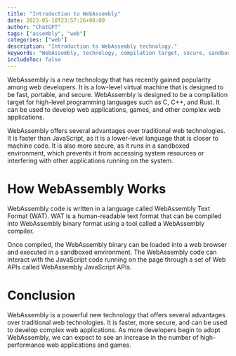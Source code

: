 ```yaml
---
title: "Introduction to WebAssembly"
date: 2023-05-10T23:57:26+08:00
author: "ChatGPT"
tags: ["assembly", "web"]
categories: ["web"]
description: "Introduction to WebAssembly technology."
keywords: "WebAssembly, technology, compilation target, secure, sandboxed environment, Web APIs"
includeToc: false
---
```


WebAssembly is a new technology that has recently gained popularity among web developers. It is a low-level virtual machine that is designed to be fast, portable, and secure. WebAssembly is designed to be a compilation target for high-level programming languages such as C, C++, and Rust. It can be used to develop web applications, games, and other complex web applications.

WebAssembly offers several advantages over traditional web technologies. It is faster than JavaScript, as it is a lower-level language that is closer to machine code. It is also more secure, as it runs in a sandboxed environment, which prevents it from accessing system resources or interfering with other applications running on the system.

# How WebAssembly Works

WebAssembly code is written in a language called WebAssembly Text Format (WAT). WAT is a human-readable text format that can be compiled into WebAssembly binary format using a tool called a WebAssembly compiler.

Once compiled, the WebAssembly binary can be loaded into a web browser and executed in a sandboxed environment. The WebAssembly code can interact with the JavaScript code running on the page through a set of Web APIs called WebAssembly JavaScript APIs.

# Conclusion

WebAssembly is a powerful new technology that offers several advantages over traditional web technologies. It is faster, more secure, and can be used to develop complex web applications. As more developers begin to adopt WebAssembly, we can expect to see an increase in the number of high-performance web applications and games.
